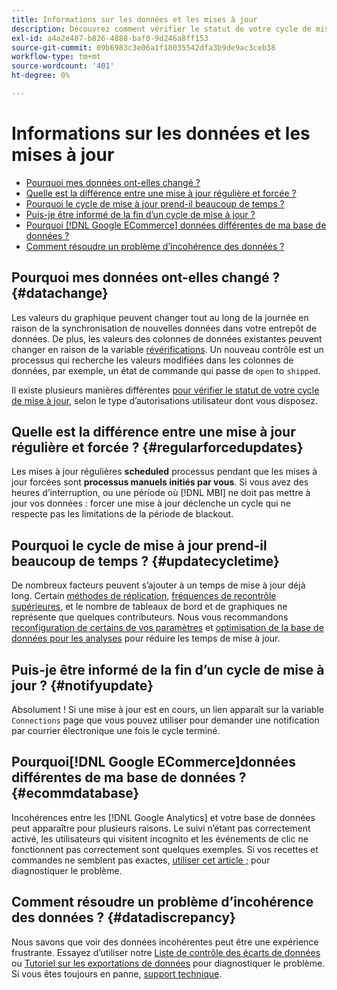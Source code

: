```yaml
---
title: Informations sur les données et les mises à jour
description: Découvrez comment vérifier le statut de votre cycle de mise à jour.
exl-id: a4a2e487-b826-4888-baf0-9d246a8ff153
source-git-commit: 09b6983c3e06a1f18035542dfa3b9de9ac3ceb38
workflow-type: tm+mt
source-wordcount: '401'
ht-degree: 0%

---
```


# Informations sur les données et les mises à jour

* [Pourquoi mes données ont-elles changé ?](#datachange)
* [Quelle est la différence entre une mise à jour régulière et forcée ?](#regularforcedupdates)
* [Pourquoi le cycle de mise à jour prend-il beaucoup de temps ?](#updatecycletime)
* [Puis-je être informé de la fin d’un cycle de mise à jour ?](#notifyupdate)
* [Pourquoi [!DNL Google ECommerce] données différentes de ma base de données ?](#ecommdatabase)
* [Comment résoudre un problème d’incohérence des données ?](#datadiscrepancy)

## Pourquoi mes données ont-elles changé ? {#datachange}

Les valeurs du graphique peuvent changer tout au long de la journée en raison de la synchronisation de nouvelles données dans votre entrepôt de données. De plus, les valeurs des colonnes de données existantes peuvent changer en raison de la variable [révérifications](../data-warehouse-mgr/cfg-data-rechecks.md). Un nouveau contrôle est un processus qui recherche les valeurs modifiées dans les colonnes de données, par exemple, un état de commande qui passe de `open` to `shipped`.

Il existe plusieurs manières différentes [pour vérifier le statut de votre cycle de mise à jour](../../best-practices/check-update-cycle.md), selon le type d’autorisations utilisateur dont vous disposez.

## Quelle est la différence entre une mise à jour régulière et forcée ? {#regularforcedupdates}

Les mises à jour régulières **scheduled** processus pendant que les mises à jour forcées sont **processus manuels initiés par vous**. Si vous avez des heures d’interruption, ou une période où [!DNL MBI] ne doit pas mettre à jour vos données : forcer une mise à jour déclenche un cycle qui ne respecte pas les limitations de la période de blackout.

## Pourquoi le cycle de mise à jour prend-il beaucoup de temps ? {#updatecycletime}

De nombreux facteurs peuvent s’ajouter à un temps de mise à jour déjà long. Certain [méthodes de réplication](../data-warehouse-mgr/cfg-replication-methods.md), [fréquences de recontrôle supérieures](../data-warehouse-mgr/cfg-data-rechecks.md), et le nombre de tableaux de bord et de graphiques ne représente que quelques contributeurs. Nous vous recommandons [reconfiguration de certains de vos paramètres](../../best-practices/reduce-update-cycle-time.md) et [optimisation de la base de données pour les analyses](../../best-practices/opt-db-analysis.md) pour réduire les temps de mise à jour.

## Puis-je être informé de la fin d’un cycle de mise à jour ? {#notifyupdate}

Absolument ! Si une mise à jour est en cours, un lien apparaît sur la variable `Connections` page que vous pouvez utiliser pour demander une notification par courrier électronique une fois le cycle terminé.

## Pourquoi[!DNL Google ECommerce]données différentes de ma base de données ? {#ecommdatabase}

Incohérences entre les [!DNL Google Analytics] et votre base de données peut apparaître pour plusieurs raisons. Le suivi n’étant pas correctement activé, les utilisateurs qui visitent incognito et les événements de clic ne fonctionnent pas correctement sont quelques exemples. Si vos recettes et commandes ne semblent pas exactes, [utiliser cet article ;](https://support.magento.com/hc/en-us/articles/360016505232) pour diagnostiquer le problème.

## Comment résoudre un problème d’incohérence des données ? {#datadiscrepancy}

Nous savons que voir des données incohérentes peut être une expérience frustrante. Essayez d’utiliser notre [Liste de contrôle des écarts de données](https://support.magento.com/hc/en-us/articles/360016731271) ou [Tutoriel sur les exportations de données](https://support.magento.com/hc/en-us/articles/360016730631) pour diagnostiquer le problème. Si vous êtes toujours en panne, [support technique](../../guide-overview.md).
